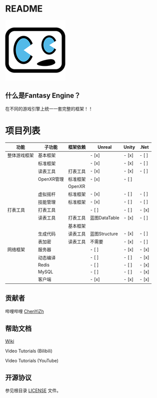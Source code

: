 # README
[![Fantasy Engine](Logo.png)](http://www.chenyizh.cn)

## 什么是Fantasy Engine？
在不同的游戏引擎上统一一套完整的框架！！



# 项目列表
| 功能 | 子功能 | 框架依赖 | Unreal | Unity | .Net |
| --- | --- | --- | --- | --- | --- |
| 整体游戏框架 | 基本框架 | | - [x]  | - [x]  | - [ ]  |
| | 标准框架 | | - [x]  | - [x]  | - [ ]  |
| | 读表工具 | 打表工具 | - [x]  | - [x]  | - [ ]  |
| | OpenXR管理 | 标准框架 | - [x]  | - [ ]  | |
| |  | OpenXR | | | |
| | 虚拟摇杆 | 标准框架 | - [x]  | - [ ]  | - [ ]  |
| | 技能管理 | 标准框架 | - [x]  | - [ ]  | - [ ]  |
| 打表工具 | 打表工具 | | - [ ]  | - [ ]  | - [x]  |
| | 读表工具 | 打表工具 | 蓝图DataTable | - [x]  | - [ ]  |
| | | 基本框架 | | | |
| | 生成代码 | 读表工具 | 蓝图Structure | - [x]  | - [ ]  |
| | 表加密 | 读表工具 | 不需要 | - [x]  | - [ ]  |
| 网络框架 | 服务器 |  | - [ ]  | - [x]  | - [x]  |
| | 动态编译 |  | - [ ]  | - [ ]  | - [x]  |
| | Redis |  | - [ ]  | - [ ]  | - [x]  |
| | MySQL |  | - [ ]  | - [ ]  | - [x]  |
| | 客户端 |  | - [x]  | - [x]  | - [x]  |




## 贡献者
哔哩哔哩 [ChenYiZh](https://space.bilibili.com/9308172)



## 帮助文档
[Wiki](../../wikis/Home)

Video Tutorials (Bilibili)

Video Tutorials (YouTube)



## 开源协议
参见根目录 [LICENSE](LICENSE) 文件。